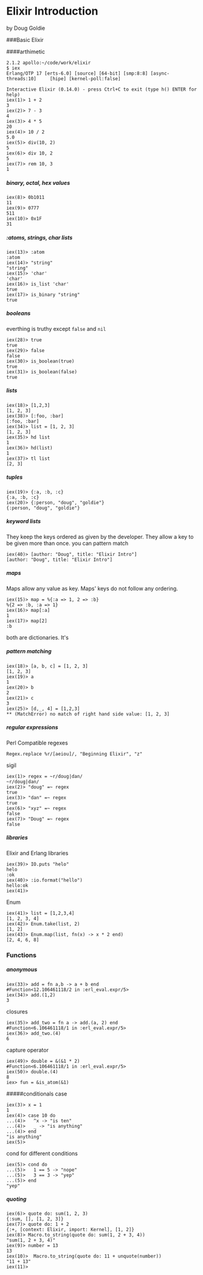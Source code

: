 # Elixir Introduction
by Doug Goldie

###Basic Elixir

####arthimetic

	2.1.2 apollo:~/code/work/elixir
	$ iex
	Erlang/OTP 17 [erts-6.0] [source] [64-bit] [smp:8:8] [async-threads:10] 	[hipe] [kernel-poll:false]

	Interactive Elixir (0.14.0) - press Ctrl+C to exit (type h() ENTER for 	help)
	iex(1)> 1 + 2
	3
	iex(2)> 7 - 3
	4
	iex(3)> 4 * 5
	20
	iex(4)> 10 / 2
	5.0
	iex(5)> div(10, 2)
	5
	iex(6)> div 10, 2
	5
	iex(7)> rem 10, 3
	1

##### binary, octal, hex values
	
	iex(8)> 0b1011
	11
	iex(9)> 0777
	511
	iex(10)> 0x1F
	31

##### :atoms, strings, char lists
	iex(13)> :atom
	:atom
	iex(14)> "string"
	"string"
	iex(15)> 'char'
	'char'
	iex(16)> is_list 'char'
	true
	iex(17)> is_binary "string"
	true

##### booleans
everthing is truthy except ```false``` and ```nil```

	iex(28)> true
	true
	iex(29)> false
	false
	iex(30)> is_boolean(true)
	true
	iex(31)> is_boolean(false)
	true

##### lists
	
	iex(18)> [1,2,3]
	[1, 2, 3]
	iex(38)> [:foo, :bar]
	[:foo, :bar]
	iex(34)> list = [1, 2, 3]
	[1, 2, 3]
	iex(35)> hd list
	1
	iex(36)> hd(list)  
	1
	iex(37)> tl list
	[2, 3]
	

##### tuples

	iex(19)> {:a, :b, :c}
	{:a, :b, :c}
	iex(20)> {:person, "doug", "goldie"}
	{:person, "doug", "goldie"}

##### keyword lists
They keep the keys ordered as given by the developer.
They allow a key to be given more than once.
you can pattern match

	iex(40)> [author: "Doug", title: "Elixir Intro"]      
	[author: "Doug", title: "Elixir Intro"]
	
##### maps
Maps allow any value as key.
Maps' keys do not follow any ordering.
	
	iex(15)> map = %{:a => 1, 2 => :b} 
	%{2 => :b, :a => 1}
	iex(16)> map[:a]                  
	1
	iex(17)> map[2] 
	:b
	
both are dictionaries. It's 

##### pattern matching
    
	iex(18)> [a, b, c] = [1, 2, 3]
	[1, 2, 3]
	iex(19)> a
	1
	iex(20)> b
	2
	iex(21)> c
	3
	iex(25)> [d,_, 4] = [1,2,3]
    ** (MatchError) no match of right hand side value: [1, 2, 3]

	
##### regular expressions
Perl Compatible regexes

	Regex.replace %r/[aeiou]/, "Beginning Elixir", "z"
	
sigil

    iex(1)> regex = ~r/doug|dan/
	~r/doug|dan/
	iex(2)> "doug" =~ regex
	true
	iex(3)> "dan" =~ regex 
	true
	iex(6)> "xyz" =~ regex   
	false
	iex(7)> "Doug" =~ regex
	false
	
##### libraries
Elixir and Erlang libraries

	iex(39)> IO.puts "helo"
	helo
	:ok
	iex(40)> :io.format("hello")
	hello:ok
	iex(41)> 

Enum

	iex(41)> list = [1,2,3,4]
	[1, 2, 3, 4]
	iex(42)> Enum.take(list, 2)
	[1, 2]	
	iex(43)> Enum.map(list, fn(x) -> x * 2 end)
	[2, 4, 6, 8]

### Functions

##### anonymous

	iex(33)> add = fn a,b -> a + b end 
	#Function<12.106461118/2 in :erl_eval.expr/5>
	iex(34)> add.(1,2)
	3

closures	
	
	iex(35)> add_two = fn a -> add.(a, 2) end
	#Function<6.106461118/1 in :erl_eval.expr/5>
	iex(36)> add_two.(4)
	6
	
capture operator	
	
	iex(49)> double = &(&1 * 2)
	#Function<6.106461118/1 in :erl_eval.expr/5>
	iex(50)> double.(4)
	8
	iex> fun = &is_atom(&1)

#####conditionals
case
	
	iex(3)> x = 1
	1
	iex(4)> case 10 do
	...(4)>   ^x -> "is ten"
	...(4)>   _ -> "is anything"
	...(4)> end
	"is anything"
	iex(5)> 
	
cond for different conditions

	iex(5)> cond do
	...(5)>   1 == 5 -> "nope"
	...(5)>   3 == 3 -> "yep"
	...(5)> end
	"yep"
	
##### quoting
	
	iex(6)> quote do: sum(1, 2, 3)
	{:sum, [], [1, 2, 3]}
	iex(7)> quote do: 1 + 2
	{:+, [context: Elixir, import: Kernel], [1, 2]}
	iex(8)> Macro.to_string(quote do: sum(1, 2 + 3, 4))
	"sum(1, 2 + 3, 4)"
	iex(9)> number = 13
	13
	iex(10)>  Macro.to_string(quote do: 11 + unquote(number))
	"11 + 13"
	iex(11)> 












